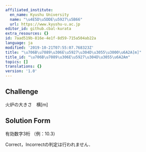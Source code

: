 ```yaml
---
affiliated_institute:
  en_name: Kyushu University
  name: "\u4E5D\u5DDE\u5927\u5B66"
  url: https://www.kyushu-u.ac.jp
editor_id: github.cbal-kurata
extra_resources: {}
id: 7aad519b-816e-4e1f-8d59-715a504ab22a
language: ja
modified: '2019-10-21T07:55:07.768323Z'
title: "\u706B\u7089\u306E\u5927\u304D\u3055\u3000\u6A2A[m]"
title_id: "\u706B\u7089\u306E\u5927\u304D\u3055\u6A2Am"
topics: []
translations: {}
version: '1.0'
---
```


## Challenge
火炉の大きさ　横[m]


## Solution Form

有効数字3桁
（例：10.3）

Correct，Incorrectの判定は行われません．


